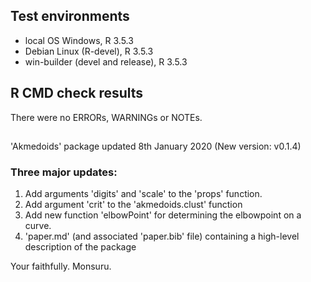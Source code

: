 
## Test environments
* local OS Windows, R 3.5.3
* Debian Linux (R-devel), R 3.5.3
* win-builder (devel and release), R 3.5.3 


## R CMD check results
There were no ERRORs, WARNINGs or NOTEs. 

##

'Akmedoids' package updated 8th January 2020 (New version: v0.1.4)

### Three major updates:

1. Add arguments 'digits' and 'scale' to the 'props' function. 
2. Add argument 'crit' to the 'akmedoids.clust' function
3. Add new function 'elbowPoint' for determining the elbowpoint on a curve.
4. 'paper.md' (and associated 'paper.bib' file) containing a high-level description of the package

Your faithfully.
Monsuru.


